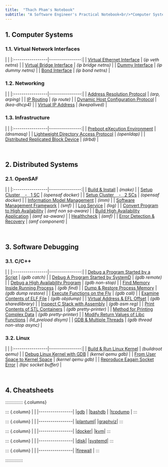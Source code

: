 ```yaml
---
title:  "Thach Pham's Notebook"
subtitle: "A Software Engineer's Practical Notebook<br/>*Computer Systems - Distributed Systems - Software Debugging*"
---
```



## 1. Computer Systems
### 1.1. Virtual Network Interfaces
| |
|:-----------------|----------------:|
| [Virtual Ethernet Interface](html/veth.html) | (*ip veth netns*) |
| [Virtual Bridge Interface](html/vbridge.html) | *(ip bridge netns)* |
| [Dummy Interface](html/vdummy-interface.html) | *(ip dummy netns)* |
| [Bond Interface](html/vbond-interface.html) | *(ip bond netns)* |


### 1.2. Networking
| |
|:-----------------|----------------:|
| [Address Resolution Protocol](html/arp.html) | *(arp, arping)* |
| [IP Routing](html/ip-routing.html) | *(ip route)* |
| [Dynamic Host Configuration Protocol](html/dhcp.html) | *(kea-dhcp4)* |
| [Virtual IP Address](html/vip.html) | *(keepalived)* |


### 1.3. Infrastructure
| |
|:-----------------|----------------:|
| [Preboot eXecution Environment](html/pxe.html) | *(dnsmasq)* |
| [Lightweight Directory Access Protocol](html/ldap.html) | *(openldap)* |
| [Distributed Replicated Block Device](html/drbd.html) | *(drbd)* |

<br>


## 2. Distributed Systems
### 2.1. OpenSAF
| |
|:-----------------|----------------:|
| [Build & Install](html/opensaf-install.html) | *(make)* |
| [Setup Cluster &nbsp;&nbsp; - &nbsp; 1 SC](html/opensaf-1sc.html) | *(opensaf docker)* |
| [Setup Cluster &nbsp;&nbsp; - &nbsp; 2 SCs](html/opensaf-2sc.html) | *(opensaf docker)* |
| [Information Model Management](html/opensaf-imm.html) | *(imm)* |
| [Software Management Framework](html/opensaf-smf.html) | *(smf)* |
| [Log Service](html/opensaf-log.html) | *(log)* |
| [Convert Program to High Availability](html/opensaf-amf-non-sa-aware.html) | *(amf non sa-aware)* |
| [Build High Availability Application](html/opensaf-amf-sa-aware.html) | *(amf sa-aware)* |
| [Healthcheck](html/opensaf-healthcheck.html) | *(amf)* |
| [Error Detection & Recovery](html/opensaf-amf-error-detection.html) | *(amf component)* |

<br>


## 3. Software Debugging
### 3.1. C/C++
| |
|:-----------------|----------------:|
| [Debug a Program Started by a Script](html/gdb-program-started-by-script.html)    | *(gdb catch)*     |
| [Debug A Program Started by SystemD](html/gdb-program-started-by-systemd.html)    | *(gdb remote)*    |
| [Debug a High Availability Program](html/gdb-ha-program.html) | *(gdb non-stop)* |
| [Find Memory Inside Running Process](html/gdb-find.html)                   | *(gdb find)*  |
| [Dump & Restore Process Memory](html/gdb-dump-restore.html)   | *(gdb dump restore)*  |
| [Execute Functions on the Fly](html/gdb-call.html)               | *(gdb call)*  |
| [Examine Contents of ELF File](html/elf.html)                    | *(gdb objdump)*  |
| [Virtual Address & EFL Offset](html/virtual-addr-elf-offset.html)        | *(gdb sharedlibrary)*   |
| [Inspect C Stack with Assembly](html/asm-callstack.html) | *(gdb asm reg)* |
| [Print Contents of STL Containers](html/gdb-stl.html)             | *(gdb pretty-printer)*   |
| [Method for Printing Complex Data](html/gdb-write-pp.html)             | *(gdb pretty-printer)*   |
| [Modify Return Values of Libc Functions](html/ld_preload.html) | *(ld_preload dlsym)* |
| [GDB & Multiple Threads](html/gdb-multithread.html) | *(gdb thread non-stop async)* |


### 3.2. Linux
| |
|:-----------------|----------------:|
| [Build & Run Linux Kernel](html/kernel_build.html) | *(buildroot qemu)* |
| [Debug Linux Kernel with GDB](html/kernel_debug_gdb.html) | *(kernel qemu gdb)* |
| [From User Space to Kernel Space](html/kernel_user_to_kernel.html) | *(kernel qemu gdb)* |
| [Reproduce Eagain Socket Error](html/tipc_eagain.html) | *(tipc socket buffer)* |

<br>


## 4. Cheatsheets
:::::::::::::: {.columns}

::: {.column}
| |
|-----------------|
|[gdb](html/gdb.html) |
|[bashdb](html/bashdb.html) |
|[tcpdump](html/tcpdump.html) |
:::


::: {.column}
| |
|-----------------|
|[plantuml](html/plantuml.html)|
|[graphviz](html/graphviz.html)|
:::


::: {.column}
| |
|-----------------|
|[docker](html/docker.html)|
|[kvm](html/kvm.html)|
:::


::: {.column}
| |
|-----------------|
|[disk](html/fdisk.html)|
|[systemd](html/systemd.html)|
:::


::: {.column}
| |
|-----------------|
|[firewall](html/firewall.html) |
:::


::::::::::::::



